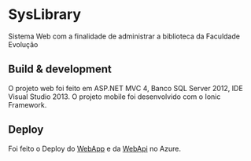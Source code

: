 # SysLibrary
Sistema Web com a finalidade de administrar a biblioteca da Faculdade Evolução

## Build & development
O projeto web foi feito em ASP.NET MVC 4, Banco SQL Server 2012, IDE Visual Studio 2013. O projeto 
mobile foi desenvolvido com o Ionic Framework. 

## Deploy
Foi feito o Deploy do [WebApp](http://syslibrary.azurewebsites.net/) e 
da [WebApi](http://syslibrarywebapi.azurewebsites.net/) no Azure.

